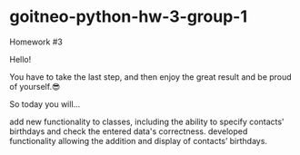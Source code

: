 # goitneo-python-hw-3-group-1



Homework #3



Hello!

You have to take the last step, and then enjoy the great result and be proud of yourself.😎



So today you will…



add new functionality to classes, including the ability to specify contacts' birthdays and check the entered data's correctness.
developed functionality allowing the addition and display of contacts’ birthdays.